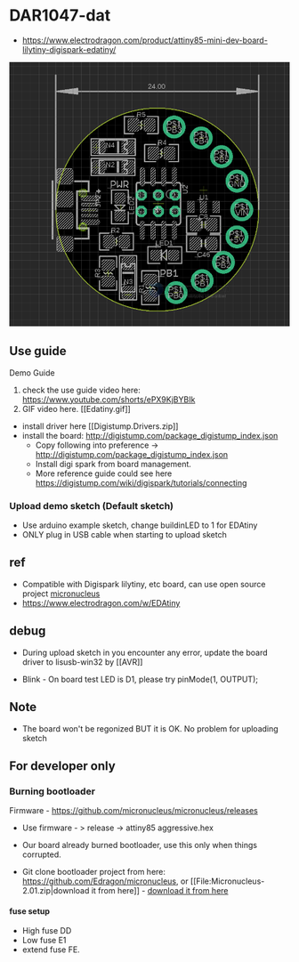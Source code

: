 
# DAR1047-dat

- https://www.electrodragon.com/product/attiny85-mini-dev-board-lilytiny-digispark-edatiny/

![](2024-02-28-17-43-30.png)


## Use guide 

Demo Guide
1. check the use guide video here: https://www.youtube.com/shorts/ePX9KjBYBIk
2. GIF video here. [[Edatiny.gif]]


- install driver here [[Digistump.Drivers.zip]]
- install the board: http://digistump.com/package_digistump_index.json
  - Copy following into preference -> http://digistump.com/package_digistump_index.json
  - Install digi spark from board management.
  - More reference guide could see here https://digistump.com/wiki/digispark/tutorials/connecting


### Upload demo sketch (Default sketch)
* Use arduino example sketch, change buildinLED to 1 for EDAtiny
* ONLY plug in USB cable when starting to upload sketch



## ref 

- Compatible with Digispark lilytiny, etc board, can use open source project [micronucleus](https://github.com/micronucleus/micronucleus)
- https://www.electrodragon.com/w/EDAtiny

## debug 

* During upload sketch in you encounter any error, update the board driver to lisusb-win32 by [[AVR]]

* Blink - On board test LED is D1, please try pinMode(1, OUTPUT);

## Note 

* The board won't be regonized BUT it is OK. No problem for uploading sketch


## For developer only

### Burning bootloader

Firmware - https://github.com/micronucleus/micronucleus/releases

* Use firmware - > release -> attiny85 aggressive.hex

* Our board already burned bootloader, use this only when things corrupted.
* Git clone bootloader project from here: https://github.com/Edragon/micronucleus, or [[File:Micronucleus-2.01.zip|download it from here]] - [download it from here](File:Micronucleus-2.01.zip)

#### fuse setup
* High fuse DD
* Low fuse E1
* extend fuse FE. 